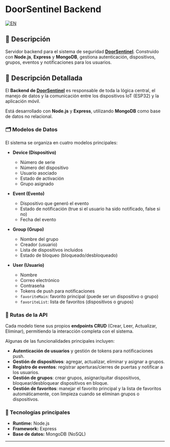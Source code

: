 # DoorSentinel Backend 

<a href="README.md"> <img src="https://img.shields.io/badge/EN-English Version here-red?style=for-the-badge" alt="EN"> </a>

## 📝 Descripción  
Servidor backend para el sistema de seguridad **[DoorSentinel](https://github.com/TeurDev/DoorSentinel)**. Construido con **Node.js**, **Express** y **MongoDB**, gestiona autenticación, dispositivos, grupos, eventos y notificaciones para los usuarios.  

## 📖 Descripción Detallada  
El **Backend de [DoorSentinel](https://github.com/TeurDev/DoorSentinel)** es responsable de toda la lógica central, el manejo de datos y la comunicación entre los dispositivos IoT (ESP32) y la aplicación móvil.  

Está desarrollado con **Node.js** y **Express**, utilizando **MongoDB** como base de datos no relacional.  

### 🗂️ Modelos de Datos
El sistema se organiza en cuatro modelos principales:

- **Device (Dispositivo)**  
  - Número de serie  
  - Número del dispositivo  
  - Usuario asociado  
  - Estado de activación  
  - Grupo asignado  

- **Event (Evento)**  
  - Dispositivo que generó el evento  
  - Estado de notificación (true si el usuario ha sido notificado, false si no)  
  - Fecha del evento  

- **Group (Grupo)**  
  - Nombre del grupo  
  - Creador (usuario)  
  - Lista de dispositivos incluidos  
  - Estado de bloqueo (bloqueado/desbloqueado)  

- **User (Usuario)**  
  - Nombre  
  - Correo electrónico  
  - Contraseña  
  - Tokens de push para notificaciones  
  - `favoriteMain`: favorito principal (puede ser un dispositivo o grupo)  
  - `favoriteList`: lista de favoritos (dispositivos o grupos)  

### 🔄 Rutas de la API  
Cada modelo tiene sus propios **endpoints CRUD** (Crear, Leer, Actualizar, Eliminar), permitiendo la interacción completa con el sistema.  

Algunas de las funcionalidades principales incluyen:  
- **Autenticación de usuarios** y gestión de tokens para notificaciones push.  
- **Gestión de dispositivos**: agregar, actualizar, eliminar y asignar a grupos.  
- **Registro de eventos**: registrar aperturas/cierres de puertas y notificar a los usuarios.  
- **Gestión de grupos**: crear grupos, asignar/quitar dispositivos, bloquear/desbloquear dispositivos en bloque.  
- **Gestión de favoritos**: manejar el favorito principal y la lista de favoritos automáticamente, con limpieza cuando se eliminan grupos o dispositivos.  

### 🔧 Tecnologías principales
- **Runtime:** Node.js  
- **Framework:** Express  
- **Base de datos:** MongoDB (NoSQL)  

---

